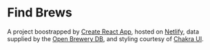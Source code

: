# Find Brews

A project boostrapped by [Create React App](https://github.com/facebook/create-react-app), hosted on [Netlify](https://www.netlify.com/), data supplied by the [Open Brewery DB](https://www.openbrewerydb.org/), and styling courtesy of [Chakra UI](https://chakra-ui.com/).
